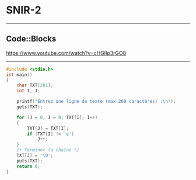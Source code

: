 # SNIR-2

---

## Code::Blocks

https://www.youtube.com/watch?v=cHGIIp3rGO8

---

```cpp
#include <stdio.h>
int main()
{
    char TXT[201]; 
    int I, J;

    printf("Entrez une ligne de texte (max.200 caractères) :\n");
    gets(TXT);

    for (J = 0, I = 0; TXT[I]; I++)
    {
        TXT[J] = TXT[I];
        if (TXT[I] != 'e')
            J++;
    }
    /* Terminer la chaîne */
    TXT[J] = '\0';
    puts(TXT);
    return 0;
}
